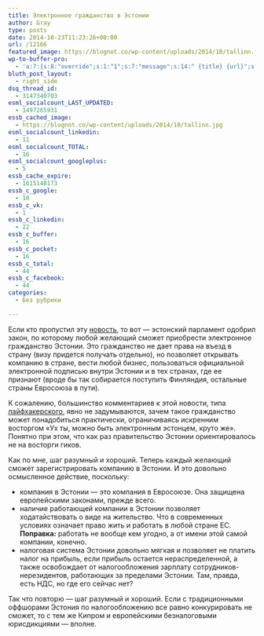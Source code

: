 ```yaml
---
title: Электронное гражданство в Эстонии
author: Gray
type: posts
date: 2014-10-23T11:23:26+00:00
url: /12166
featured_image: https://blognot.co/wp-content/uploads/2014/10/tallinn.jpg
wp-to-buffer-pro:
  - 'a:7:{s:8:"override";s:1:"1";s:7:"message";s:14:" {title} {url}";s:5:"image";s:1:"1";s:6:"number";s:1:"1";s:16:"alternateMessage";s:0:"";s:7:"instant";s:1:"1";s:3:"ids";a:4:{s:24:"4eb3e9e6512f7eb575000000";s:1:"1";s:24:"000000000000000000025630";s:1:"1";s:24:"52299b3a6771caf57c000000";s:1:"1";s:24:"5277fb456f9ada80020001f3";s:1:"1";}}'
bluth_post_layout:
  - right_side
dsq_thread_id:
  - 3147340703
esml_socialcount_LAST_UPDATED:
  - 1497265931
essb_cached_image:
  - https://blognot.co/wp-content/uploads/2014/10/tallinn.jpg
esml_socialcount_linkedin:
  - 11
esml_socialcount_TOTAL:
  - 16
esml_socialcount_googleplus:
  - 5
essb_cache_expire:
  - 1615148173
essb_c_google:
  - 10
essb_c_vk:
  - 1
essb_c_linkedin:
  - 22
essb_c_buffer:
  - 16
essb_c_pocket:
  - 16
essb_c_total:
  - 44
essb_c_facebook:
  - 44
categories:
  - Без рубрики

---
```








Если кто пропустил эту <a href="http://www.bloomberg.com/news/2014-10-21/estonia-approves-e-residence-to-lure-foreign-investments.html" target="_blank">новость</a>, то вот — эстонский парламент одобрил закон, по которому любой желающий сможет приобрести электронное гражданство Эстонии. Это гражданство не дает права на въезд в страну (визу придется получать отдельно), но позволяет открывать компанию в стране, вести любой бизнес, пользоваться официальной электронной подписью внутри Эстонии и в тех странах, где ее признают (вроде бы так собирается поступить Финляндия, остальные страны Евросоюза в пути).

К сожалению, большинство комментариев к этой новости, типа <a href="http://lifehacker.ru/2014/10/23/eesti/" target="_blank">лайфхакерского</a>, явно не задумываются, зачем такое гражданство может понадобиться практически, ограничиваясь искренним восторгом &#171;Ух ты, можно быть электронным эстонцем, круто же&#187;. Понятно при этом, что как раз правительство Эстонии ориентировалось не на восторги гиков.

Как по мне, шаг разумный и хороший. Теперь каждый желающий сможет зарегистрировать компанию в Эстонии. И это довольно осмысленное действие, поскольку:

  * компания в Эстонии — это компания в Евросоюзе. Она защищена европейскими законами, прежде всего.
  * наличие работающей компании в Эстонии позволяет ходатайствовать о виде на жительство. Что в современных условиях означает право жить и работать в любой стране ЕС. **Поправка:** работать не вообще кем угодно, а от имени этой самой компании, конечно.
  * налоговая система Эстонии довольно мягкая и позволяет не платить налог на прибыль, если прибыль остается нераспределенной, а также освобождает от налогообложения зарплату сотрудников-нерезидентов, работающих за пределами Эстонии. Там, правда, есть НДС, но где его сейчас нет?

Так что повторю — шаг разумный и хороший. Если с традиционными оффшорами Эстония по налогообложению все равно конкурировать не сможет, то с тем же Кипром и европейскими безналоговыми юрисдикциями — вполне.